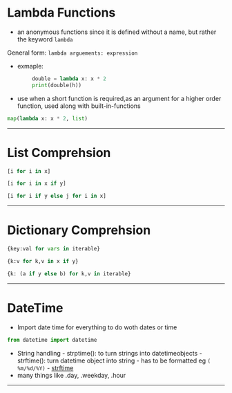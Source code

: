 # Lambda Functions 
- an anonymous functions since it is defined without a name, but rather the keyword `lambda`

General form: `lambda arguements: expression`
- exmaple: 
```python
        double = lambda x: x * 2
        print(double(h))
```

- use when a short function is required,as an argument for a higher order function, used along with built-in-functions 
```python
map(lambda x: x * 2, list)
```
---
# List Comprehsion
```python
[i for i in x]

[i for i in x if y]

[i for i if y else j for i in x]
```
---
# Dictionary Comprehsion
```python
{key:val for vars in iterable}

{k:v for k,v in x if y}

{k: (a if y else b) for k,v in iterable}
```
---
# DateTime
- Import date time for everything to do woth dates or time

```python
from datetime import datetime
```

- String handling
        - strptime(): to turn strings into datetimeobjects
        - strftime(): turn datetime object into string
        - has to be formatted eg `( %m/%d/%Y)`
        - [strftime](https://strftime.org/)
- many things like .day, .weekday, .hour
---

